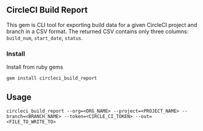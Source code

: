 ## CircleCI Build Report
This gem is CLI tool for exporting build data for a given CircleCI project and branch in a CSV format. The returned CSV contains only three columns: `build_num`, `start_date`, `status`.

### Install
Install from ruby gems

```
gem install circleci_build_report
```

## Usage

```
circleci_build_report --org=<ORG_NAME> --project=<PROJECT_NAME> --branch=<BRANCH_NAME> --token=<CIRCLE_CI_TOKEN> --out=<FILE_TO_WRITE_TO>
```
